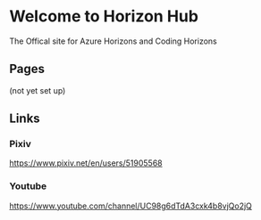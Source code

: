 # Welcome to Horizon Hub

The Offical site for Azure Horizons and Coding Horizons


## Pages
(not yet set up)
## Links

### Pixiv
https://www.pixiv.net/en/users/51905568

### Youtube
https://www.youtube.com/channel/UC98g6dTdA3cxk4b8vjQo2jQ
